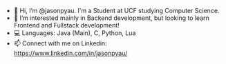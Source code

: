 - 👋 Hi, I’m @jasonpyau. I'm a Student at UCF studying Computer Science.
- 👀 I’m interested mainly in Backend development, but looking to learn Frontend and Fullstack development!
- 💻 Languages: Java (Main), C, Python, Lua
- 📫 Connect with me on Linkedin: https://www.linkedin.com/in/jasonpyau/

<!---
jasonpyau/jasonpyau is a ✨ special ✨ repository because its `README.md` (this file) appears on your GitHub profile.
You can click the Preview link to take a look at your changes.
--->
